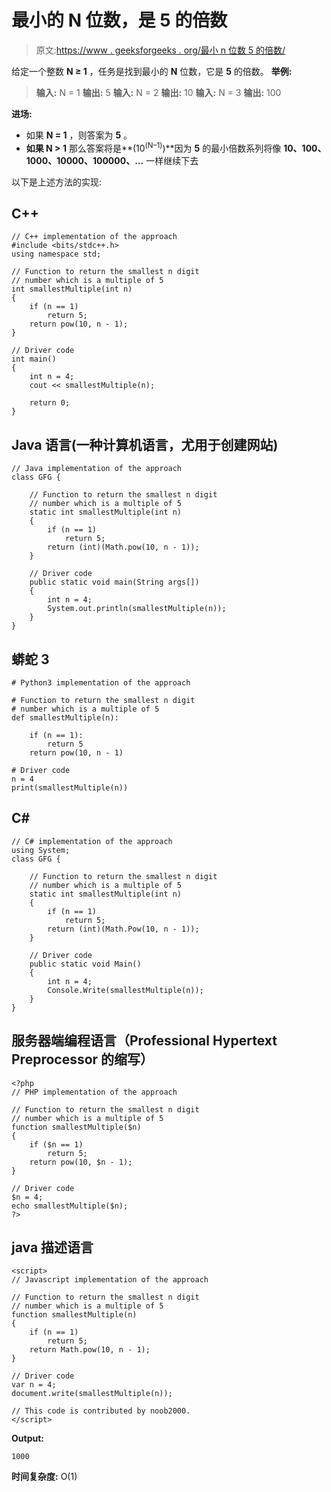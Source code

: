 # 最小的 N 位数，是 5 的倍数

> 原文:[https://www . geeksforgeeks . org/最小 n 位数 5 的倍数/](https://www.geeksforgeeks.org/smallest-n-digit-number-which-is-a-multiple-of-5/)

给定一个整数 **N ≥ 1** ，任务是找到最小的 **N** 位数，它是 **5** 的倍数。
**举例:**

> **输入:** N = 1
> **输出:** 5
> **输入:** N = 2
> **输出:** 10
> **输入:** N = 3
> **输出:** 100

**进场:**

*   如果 **N = 1** ，则答案为 **5** 。
*   **如果 N > 1** 那么答案将是**(10<sup>(N–1)</sup>)**因为 **5** 的最小倍数系列将像 **10、100、1000、10000、100000、…** 一样继续下去

以下是上述方法的实现:

## C++

```
// C++ implementation of the approach
#include <bits/stdc++.h>
using namespace std;

// Function to return the smallest n digit
// number which is a multiple of 5
int smallestMultiple(int n)
{
    if (n == 1)
        return 5;
    return pow(10, n - 1);
}

// Driver code
int main()
{
    int n = 4;
    cout << smallestMultiple(n);

    return 0;
}
```

## Java 语言(一种计算机语言，尤用于创建网站)

```
// Java implementation of the approach
class GFG {

    // Function to return the smallest n digit
    // number which is a multiple of 5
    static int smallestMultiple(int n)
    {
        if (n == 1)
            return 5;
        return (int)(Math.pow(10, n - 1));
    }

    // Driver code
    public static void main(String args[])
    {
        int n = 4;
        System.out.println(smallestMultiple(n));
    }
}
```

## 蟒蛇 3

```
# Python3 implementation of the approach

# Function to return the smallest n digit
# number which is a multiple of 5
def smallestMultiple(n):

    if (n == 1):
        return 5
    return pow(10, n - 1)

# Driver code
n = 4
print(smallestMultiple(n))
```

## C#

```
// C# implementation of the approach
using System;
class GFG {

    // Function to return the smallest n digit
    // number which is a multiple of 5
    static int smallestMultiple(int n)
    {
        if (n == 1)
            return 5;
        return (int)(Math.Pow(10, n - 1));
    }

    // Driver code
    public static void Main()
    {
        int n = 4;
        Console.Write(smallestMultiple(n));
    }
}
```

## 服务器端编程语言（Professional Hypertext Preprocessor 的缩写）

```
<?php
// PHP implementation of the approach

// Function to return the smallest n digit
// number which is a multiple of 5
function smallestMultiple($n)
{
    if ($n == 1)
        return 5;
    return pow(10, $n - 1);
}

// Driver code
$n = 4;
echo smallestMultiple($n);
?>
```

## java 描述语言

```
<script>
// Javascript implementation of the approach

// Function to return the smallest n digit
// number which is a multiple of 5
function smallestMultiple(n)
{
    if (n == 1)
        return 5;
    return Math.pow(10, n - 1);
}

// Driver code
var n = 4;
document.write(smallestMultiple(n));

// This code is contributed by noob2000.
</script>
```

**Output:** 

```
1000
```

**时间复杂度:** O(1)
